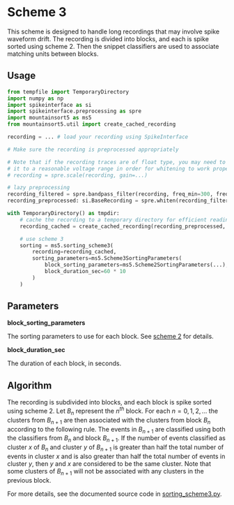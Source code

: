# Scheme 3

This scheme is designed to handle long recordings that may involve spike waveform drift. The recording is divided into blocks, and each is spike sorted using scheme 2. Then the snippet classifiers are used to associate matching units between blocks.

## Usage

```python
from tempfile import TemporaryDirectory
import numpy as np
import spikeinterface as si
import spikeinterface.preprocessing as spre
import mountainsort5 as ms5
from mountainsort5.util import create_cached_recording

recording = ... # load your recording using SpikeInterface

# Make sure the recording is preprocessed appropriately

# Note that if the recording traces are of float type, you may need to scale
# it to a reasonable voltage range in order for whitening to work properly
# recording = spre.scale(recording, gain=...)

# lazy preprocessing
recording_filtered = spre.bandpass_filter(recording, freq_min=300, freq_max=6000, dtype=np.float32)
recording_preprocessed: si.BaseRecording = spre.whiten(recording_filtered)

with TemporaryDirectory() as tmpdir:
    # cache the recording to a temporary directory for efficient reading
    recording_cached = create_cached_recording(recording_preprocessed, folder=tmpdir)

    # use scheme 3
    sorting = ms5.sorting_scheme3(
        recording=recording_cached,
        sorting_parameters=ms5.Scheme3SortingParameters(
            block_sorting_parameters=ms5.Scheme2SortingParameters(...),
            block_duration_sec=60 * 10
        )
    )
```

## Parameters

**block_sorting_parameters**

The sorting parameters to use for each block. See [scheme 2](./scheme2.md) for details.

**block_duration_sec**

The duration of each block, in seconds.

## Algorithm

The recording is subdivided into blocks, and each block is spike sorted using scheme 2. Let $B_n$ represent the $n^{th}$ block. For each $n=0,1,2,\dots$ the clusters from $B_{n+1}$ are then associated with the clusters from block $B_n$ according to the following rule. The events in $B_{n+1}$ are classified using both the classifiers from $B_n$ and block $B_{n+1}$. If the number of events classified as cluster $x$ of $B_n$ and cluster $y$ of $B_{n+1}$ is greater than half the total number of events in cluster $x$ and is also greater than half the total number of events in cluster $y$, then $y$ and $x$ are considered to be the same cluster. Note that some clusters of $B_{n+1}$ will not be associated with any clusters in the previous block.

For more details, see the documented source code in [sorting_scheme3.py](../mountainsort5/schemes/sorting_scheme3.py).
